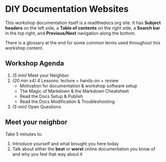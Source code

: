 # DIY Documentation Websites

This workshop documentation itself is a readthedocs.org site.  It has **Subject headers** on the left side, a **Table of contents** on the right side, a **Search bar** in the top right, and **Previous/Next** navigation along the bottom.

There is a glossary at the end for some common terms used throughout this workshop content.

## Workshop Agenda

1. *(5 min)* Meet your Neighbor
1. *(20 min x4)* 4 Lessons: lecture + hands-on + review
    - Motivation for documentation & workshop software setup
    - The Magic of Markdown & the Markdown Cheatsheet
    - Read the Docs Setup & Publish
    - Read the Docs Modification & Troubleshooting
1. *(5 min)* Open Questions

## Meet your neighbor

Take 5 minutes to:

1. Introduce yourself and what brought you here today
1. Talk about either the **best** or **worst** online documentation you know of and why you feel that way about it
